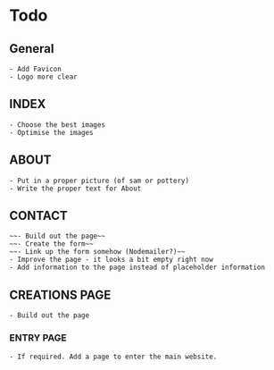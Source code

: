 # Todo

## General
    - Add Favicon
    - Logo more clear
  
## INDEX
    - Choose the best images
    - Optimise the images
## ABOUT
    - Put in a proper picture (of sam or pottery)
    - Write the proper text for About
## CONTACT
    ~~- Build out the page~~
    ~~- Create the form~~
    ~~- Link up the form somehow (Nodemailer?)~~
    - Improve the page - it looks a bit empty right now
    - Add information to the page instead of placeholder information
## CREATIONS PAGE
    - Build out the page


### ENTRY PAGE
    - If required. Add a page to enter the main website.